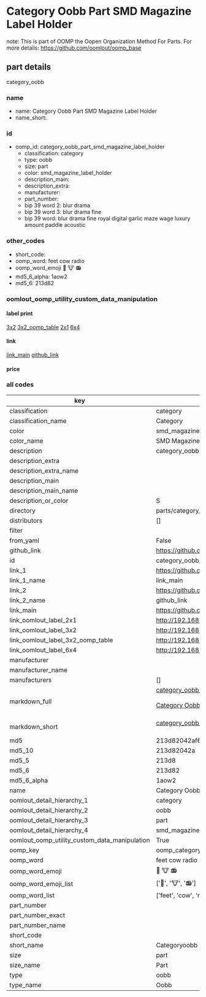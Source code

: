 # Category Oobb Part SMD Magazine Label Holder  

note: This is part of OOMP the Oopen Organization Method For Parts. For more details: https://github.com/oomlout/oomp_base

##  part details



category_oobb

### name
* name: Category Oobb Part SMD Magazine Label Holder
* name_short: 
### id
* oomp_id: category_oobb_part_smd_magazine_label_holder
  * classification: category
  * type: oobb
  * size: part
  * color: smd_magazine_label_holder
  * description_main: 
  * description_extra: 
  * manufacturer: 
  * part_number: 
  * bip 39 word 2: blur drama
  * bip 39 word 3: blur drama fine
  * bip 39 word: blur drama fine royal digital garlic maze wage luxury amount paddle acoustic

### other_codes
* short_code: 
* oomp_word: feet cow radio
* oomp_word_emoji :feet: :cow: :radio:
* md5_6_alpha: 1aow2
* md5_6: 213d82






### oomlout_oomp_utility_custom_data_manipulation
#### label print
[3x2](http://192.168.1.245:1112/?label=oomp%201aow2)
[3x2_oomp_table](http://192.168.1.107:1112/?label=oomp%201aow2)
[2x1](http://192.168.1.242:1112/?label=oomp%201aow2)
[6x4](http://192.168.1.55:1112/?label=oomp%201aow2)    

#### link

[link_main](https://github.com/oomlout/oomlout_oomp_current_version_messy/tree/main/parts/category_oobb_part_smd_magazine_label_holder) [github_link](https://github.com/oomlout/oomlout_oomp_part_src/tree/main/parts/category_oobb_part_smd_magazine_label_holder)                             

#### price







### all codes 
| key | value |  
| --- | --- |  
| classification | category |  
| classification_name | Category |  
| color | smd_magazine_label_holder |  
| color_name | SMD Magazine Label Holder |  
| description | category_oobb |  
| description_extra |  |  
| description_extra_name |  |  
| description_main |  |  
| description_main_name |  |  
| description_or_color | S  |  
| directory | parts/category_oobb_part_smd_magazine_label_holder |  
| distributors | [] |  
| filter |  |  
| from_yaml | False |  
| github_link | https://github.com/oomlout/oomlout_oomp_part_src/tree/main/parts/category_oobb_part_smd_magazine_label_holder |  
| id | category_oobb_part_smd_magazine_label_holder |  
| link_1 | https://github.com/oomlout/oomlout_oomp_current_version_messy/tree/main/parts/category_oobb_part_smd_magazine_label_holder |  
| link_1_name | link_main |  
| link_2 | https://github.com/oomlout/oomlout_oomp_part_src/tree/main/parts/category_oobb_part_smd_magazine_label_holder |  
| link_2_name | github_link |  
| link_main | https://github.com/oomlout/oomlout_oomp_current_version_messy/tree/main/parts/category_oobb_part_smd_magazine_label_holder |  
| link_oomlout_label_2x1 | http://192.168.1.242:1112/?label=oomp%201aow2 |  
| link_oomlout_label_3x2 | http://192.168.1.245:1112/?label=oomp%201aow2 |  
| link_oomlout_label_3x2_oomp_table | http://192.168.1.107:1112/?label=oomp%201aow2 |  
| link_oomlout_label_6x4 | http://192.168.1.55:1112/?label=oomp%201aow2 |  
| manufacturer |  |  
| manufacturer_name |  |  
| manufacturers | [] |  
| markdown_full | [category_oobb_part_smd_magazine_label_holder](https://github.com/oomlout/oomlout_oomp_current_version_messy/tree/main/parts/category_oobb_part_smd_magazine_label_holder)<br>[](https://github.com/oomlout/oomlout_oomp_current_version_messy/tree/main/parts/category_oobb_part_smd_magazine_label_holder)<br>[Category Oobb Part Smd Magazine Label Holder](https://github.com/oomlout/oomlout_oomp_current_version_messy/tree/main/parts/category_oobb_part_smd_magazine_label_holder)<br><br> |  
| markdown_short | [category_oobb_part_smd_magazine_label_holder](https://github.com/oomlout/oomlout_oomp_current_version_messy/tree/main/parts/category_oobb_part_smd_magazine_label_holder)<br><br> |  
| md5 | 213d82042af631317f1efbcaad9088c3 |  
| md5_10 | 213d82042a |  
| md5_5 | 213d8 |  
| md5_6 | 213d82 |  
| md5_6_alpha | 1aow2 |  
| name | Category Oobb Part SMD Magazine Label Holder |  
| oomlout_detail_hierarchy_1 | category |  
| oomlout_detail_hierarchy_2 | oobb |  
| oomlout_detail_hierarchy_3 | part |  
| oomlout_detail_hierarchy_4 | smd_magazine_label_holder |  
| oomlout_oomp_utility_custom_data_manipulation | True |  
| oomp_key | oomp_category_oobb_part_smd_magazine_label_holder |  
| oomp_word | feet cow radio |  
| oomp_word_emoji | :feet: :cow: :radio: |  
| oomp_word_emoji_list | [':feet:', ':cow:', ':radio:'] |  
| oomp_word_list | ['feet', 'cow', 'radio'] |  
| part_number |  |  
| part_number_exact |  |  
| part_number_name |  |  
| short_code |  |  
| short_name | Categoryoobb |  
| size | part |  
| size_name | Part |  
| type | oobb |  
| type_name | Oobb |  
